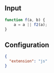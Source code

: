 
## Input
```javascript input
function f(a, b) {
    a = a || f2(a);
}
```

## Configuration
```json configuration
{
  "extension": "js"
}
```
